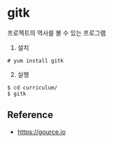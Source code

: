 # gitk
프로젝트의 역사를 볼 수 있는 프로그램

1. 설치
```
# yum install gitk
```
2. 실행
```
$ cd curriculum/
$ gitk
```
## Reference
* https://gource.io


